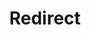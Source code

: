 ﻿---
layout: src/layouts/Redirect.astro
title: Redirect
redirect: https://octopus.com/docs/administration/server-extensibility/building-an-authentication-provider/building-a-forms-based-authentication-provider
pubDate:  2023-01-01
navSearch: false
navSitemap: false
navMenu: false
---

